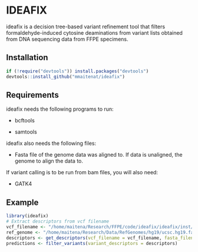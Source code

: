 # IDEAFIX

ideafix is a decision tree-based variant refinement tool that filters
formaldehyde-induced cytosine deaminations from variant lists obtained
from DNA sequencing data from FFPE specimens.

## Installation

``` r
if (!require("devtools")) install.packages("devtools")
devtools::install_github("mmaitenat/ideafix")
```

## Requirements

ideafix needs the following programs to run:

  - bcftools

  - samtools

ideafix also needs the following files:

  - Fasta file of the genome data was aligned to. If data is unaligned,
    the genome to align the data to.

If variant calling is to be run from bam files, you will also need:

  - GATK4

## Example

``` r
library(ideafix)
# Extract descriptors from vcf filename
vcf_filename <- "/home/maitena/Research/FFPE/code/ideafix/ideafix/inst/extdata/SRR1523260_filtermarks_annotated.vcf"
ref_genome <- "/home/maitena/Research/Data/RefGenomes/hg19/ucsc.hg19.fasta"
descriptors <- get_descriptors(vcf_filename = vcf_filename, fasta_filename = ref_genome)
predictions <- filter_variants(variant_descriptors = descriptors)
```
